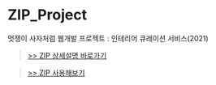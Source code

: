 # ZIP_Project
멋쟁이 사자처럼 웹개발 프로젝트 : 인테리어 큐레이션 서비스(2021)

> [>> ZIP 상세설명 바로가기](https://www.notion.so/ZIP-f2763e184f04430082dbdba5b41cb2d6)

> [>> ZIP 사용해보기](http://ziphouse.tk/)
